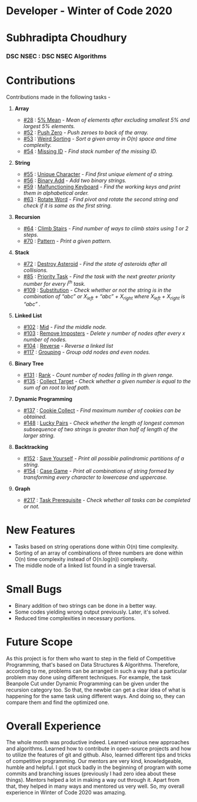 # Developer - Winter of Code 2020  

# Subhradipta Choudhury

### DSC NSEC : DSC NSEC Algorithms  

  

# Contributions
Contributions made in the following tasks -
1. **Array**
	- [#28](https://github.com/dscnsec/DSC-NSEC-Algorithms/pull/28) : [5% Mean](https://github.com/dscnsec/DSC-NSEC-Algorithms/blob/master/1.%20Array/5%25_mean/5%25_mean_csubhradipta.cpp) - _Mean of elements after excluding smallest 5% and largest 5% elements._
	- [#52](https://github.com/dscnsec/DSC-NSEC-Algorithms/pull/52) : [Push Zero](https://github.com/dscnsec/DSC-NSEC-Algorithms/blob/master/1.%20Array/push_zero/%5BCPP%5D%20push_zero_csubhradipta.cpp)  - _Push zeroes to back of  the array._
	- [#53](https://github.com/dscnsec/DSC-NSEC-Algorithms/pull/53) : [Weird Sorting](https://github.com/dscnsec/DSC-NSEC-Algorithms/blob/master/1.%20Array/weird_sorting/%5BCPP%5D%20weird_sorting_csubhradipta.cpp) - _Sort a given array in O(n) space and time complexity._
	- [#54](https://github.com/dscnsec/DSC-NSEC-Algorithms/pull/54) : [Missing ID](https://github.com/dscnsec/DSC-NSEC-Algorithms/blob/master/1.%20Array/missing_id/%5BCPP%5D%20missing_id_csubhradipta.cpp)  - _Find stack number of the missing ID._

2. **String**
	- [#55](https://github.com/dscnsec/DSC-NSEC-Algorithms/pull/55) : [Unique Character](https://github.com/cSubhradipta/DSC-NSEC-Algorithms/blob/master/2.%20String/unique_char/%5BCPP%5D%20unique_char_csubhradipta.cpp) - _Find first unique element of a string._
	- [#56](https://github.com/dscnsec/DSC-NSEC-Algorithms/pull/56) : [Binary Add](https://github.com/dscnsec/DSC-NSEC-Algorithms/blob/master/2.%20String/binary_add/%5BCPP%5D%20binary_add_csubhradipta.cpp) - _Add two binary strings._
	- [#59](https://github.com/dscnsec/DSC-NSEC-Algorithms/pull/59) : [Malfunctioning Keyboard](https://github.com/dscnsec/DSC-NSEC-Algorithms/blob/master/2.%20String/malfunctioning_keyboard/%5BCPP%5Dmalfunctioning_keyboard_csubhradipta.cpp) - _Find the working keys and print them in alphabetical order._
	- [#63](https://github.com/dscnsec/DSC-NSEC-Algorithms/pull/63) : [Rotate Word](https://github.com/dscnsec/DSC-NSEC-Algorithms/blob/master/2.%20String/rotate_word/%5BCPP%5Drotate_word_csubhradipta.cpp) - _Find pivot and rotate the second string and check if it is same as the first string._

3. **Recursion**
	- [#64](https://github.com/dscnsec/DSC-NSEC-Algorithms/pull/64) : [Climb Stairs](https://github.com/dscnsec/DSC-NSEC-Algorithms/blob/master/3.%20Recursion/climb_stairs/%5BCPP%5Dclimb_stairs_csubhradipta.cpp) - _Find number of ways to climb stairs using 1 or 2 steps._
	- [#70](https://github.com/dscnsec/DSC-NSEC-Algorithms/pull/70) : [Pattern](https://github.com/dscnsec/DSC-NSEC-Algorithms/blob/master/3.%20Recursion/pattern/%5BCPP%5Dpattern_csubhradipta.cpp) - _Print a given pattern._

4. **Stack**
	- [#72](https://github.com/dscnsec/DSC-NSEC-Algorithms/pull/72) : [Destroy Asteroid](https://github.com/dscnsec/DSC-NSEC-Algorithms/blob/master/4.%20Stack/destroy_asteroid/%5BCPP%5Ddestroy_asteroid_csubhradipta.cpp) - _Find the state of asteroids after all collisions._
	- [#85](https://github.com/dscnsec/DSC-NSEC-Algorithms/pull/85) : [Priority Task](https://github.com/dscnsec/DSC-NSEC-Algorithms/blob/master/4.%20Stack/priority_tasks/%5BCPP%5Dpriority_tasks_csubhradipta.cpp) - _Find the task with the next greater priority number for every i<sup>th</sup> task._
	- [#109](https://github.com/dscnsec/DSC-NSEC-Algorithms/pull/109) : [Substitution](https://github.com/dscnsec/DSC-NSEC-Algorithms/blob/master/4.%20Stack/substitution/%5BCPP%5Dsubstitution_csubhradipta.cpp) - _Check whether or not the string is in the combination of “abc” or X<sub>left</sub>  + “abc” + X<sub>right</sub> where X<sub>left</sub>  + X<sub>right</sub> is “abc” ._

5. **Linked List**
	- [#102](https://github.com/dscnsec/DSC-NSEC-Algorithms/pull/102) : [Mid](https://github.com/dscnsec/DSC-NSEC-Algorithms/blob/master/5.%20Linked%20List/mid/%5BCPP%5Dmid_csubhradipta.cpp) - _Find the middle node._
	- [#103](https://github.com/dscnsec/DSC-NSEC-Algorithms/pull/103) : [Remove Imposters](https://github.com/dscnsec/DSC-NSEC-Algorithms/blob/master/5.%20Linked%20List/remove_impostors/%5BCPP%5Dremove_imposters_csubhradipta.cpp) - _Delete y number of nodes after every x number of nodes._
	- [#104](https://github.com/dscnsec/DSC-NSEC-Algorithms/pull/104) : [Reverse](https://github.com/dscnsec/DSC-NSEC-Algorithms/blob/master/5.%20Linked%20List/mid/%5BCPP%5Dmid_csubhradipta.cpp) - _Reverse a linked list_
	- [#117](https://github.com/dscnsec/DSC-NSEC-Algorithms/pull/117) : [Grouping](https://github.com/dscnsec/DSC-NSEC-Algorithms/blob/master/5.%20Linked%20List/grouping/%5BCPP%5Dgrouping_csubhradipta.cpp) - _Group odd nodes and even nodes._ 

6. **Binary Tree**
	- [#131](https://github.com/dscnsec/DSC-NSEC-Algorithms/pull/131) : [Rank](https://github.com/dscnsec/DSC-NSEC-Algorithms/blob/master/6.%20Binary%20Tree/rank/%5BCPP%5Drank_csubhradipta.cpp) - _Count number of nodes falling in th given range._
	- [#135](https://github.com/dscnsec/DSC-NSEC-Algorithms/pull/135) : [Collect Target](https://github.com/dscnsec/DSC-NSEC-Algorithms/blob/master/6.%20Binary%20Tree/collect_target/%5BCPP%5Dcollect_target_csubhradipta.cpp) - _Check whether a given number is equal to the sum of an root to leaf path._

7. **Dynamic Programming**
 
	- [#137](https://github.com/dscnsec/DSC-NSEC-Algorithms/pull/137) : [Cookie Collect](https://github.com/dscnsec/DSC-NSEC-Algorithms/blob/master/7.%20Dynamic%20Programming/cookie_collect/%5BCPP%5Dcookie_collect_csubhradipta.cpp) - _Find maximum number of cookies can be obtained._
	- [#148](https://github.com/dscnsec/DSC-NSEC-Algorithms/pull/148) : [Lucky Pairs](https://github.com/dscnsec/DSC-NSEC-Algorithms/blob/master/7.%20Dynamic%20Programming/lucky_pairs/%5BCPP%5Dlucky_pairs_csubhradipta.cpp) - _Check whether the length of longest common subsequence of two strings is greater than half of length of the larger string._

8. **Backtracking**
	- [#152](https://github.com/dscnsec/DSC-NSEC-Algorithms/pull/152) : [Save Yourself](https://github.com/dscnsec/DSC-NSEC-Algorithms/blob/master/8.%20Backtracking/save_yourself/%5BCPP%5Dsave_yourself_csubhradipta.cpp) - _Print all possible palindromic partitions of a string._
	- [#154](https://github.com/dscnsec/DSC-NSEC-Algorithms/pull/154) : [Case Game](https://github.com/dscnsec/DSC-NSEC-Algorithms/blob/master/8.%20Backtracking/case_game/%5BCPP%5Dcase_game_csubhradipta.cpp) - _Print all combinations of string formed by transforming every character to lowercase and uppercase._

9. **Graph**
	- [#217](https://github.com/dscnsec/DSC-NSEC-Algorithms/pull/217) : [Task Prerequisite](https://github.com/dscnsec/DSC-NSEC-Algorithms/blob/master/9.%20Graph/task_prerequisite/%5BCPP%5Dtask_prerequisite_csubhradipta.cpp) - _Check whether all tasks can be completed or not._ 

  
# New Features
- Tasks based on string operations done within O(n) time complexity.
- Sorting of an array of combinations of three numbers are done within O(n) time complexity instead of O(n.log(n)) complexity.
- The middle node of a linked list found in a single traversal.

# Small Bugs
- Binary addition of two strings can be done in a better way.
- Some codes yielding wrong output previously. Later, it's solved.
- Reduced time complexities in necessary portions.

# Future Scope

As this project is for them who want to step in the field of Competitive Programming, that's based on Data Structures & Algorithms. Therefore, according to me, problems can be arranged in such a way that a particular problem may done using different techniques. For example, the task Beanpole Cut under Dynamic Programming can be given under the recursion category too. So that, the newbie can get a clear idea of what is happening for the same task using different ways. And doing so, they can compare them and find the optimized one.

# Overall Experience
The whole month was productive indeed. Learned various new approaches and algorithms. Learned how to contribute in open-source projects and how to utilize the features of git and github. Also, learned different tips and tricks of competitive programming. Our mentors are very kind, knowledgeable, humble and helpful. I got stuck badly in the beginning of program with some commits and branching issues (previously I had zero idea about these things). Mentors helped a lot in making a way out through it. Apart from that, they helped in many ways and mentored us very well.  So, my overall experience in Winter of Code 2020 was amazing. 